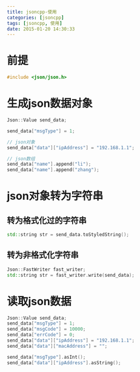 ```yaml
---
title: jsoncpp-使用
categories: [jsoncpp]
tags: [jsoncpp, 使用]
date: 2015-01-20 14:30:33
---
```


# 前提

```cpp
#include <json/json.h>
```

# 生成json数据对象

```cpp
Json::Value send_data;

send_data["msgType"] = 1;

// json对象
send_data["data"]["ipAddress"] = "192.168.1.1";

// json数组
send_data["name"].append("li");
send_data["name"].append("zhang");

```

# json对象转为字符串

## 转为格式化过的字符串

```cpp
std::string str = send_data.toStyledString();
```

## 转为非格式化字符串

```cpp
Json::FastWriter fast_writer;
std::string str = fast_writer.write(send_data);
```

# 读取json数据

```cpp
Json::Value send_data;
send_data["msgType"] = 1;
send_data["msgCode"] = 10000;
send_data["errCode"] = 0;
send_data["data"]["ipAddress"] = "192.168.1.1";
send_data["data"]["macAddress"] = "";

send_data["msgType"].asInt();
send_data["data"]["ipAddress"].asString();
```
